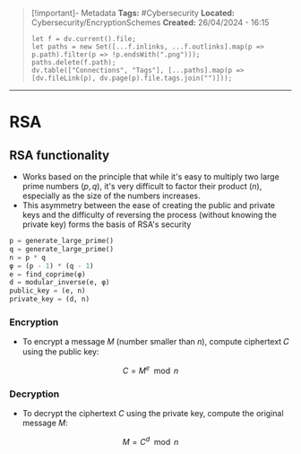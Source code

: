 > [!important]- Metadata
> **Tags:** #Cybersecurity 
> **Located:** Cybersecurity/EncryptionSchemes
> **Created:** 26/04/2024 - 16:15
> ```dataviewjs
> let f = dv.current().file;
> let paths = new Set([...f.inlinks, ...f.outlinks].map(p => p.path).filter(p => !p.endsWith(".png")));
> paths.delete(f.path);
> dv.table(["Connections", "Tags"], [...paths].map(p => [dv.fileLink(p), dv.page(p).file.tags.join("")]));
> ```

___
# RSA


## RSA functionality 
- Works based on the principle that while it's easy to multiply two large prime numbers $(p,q)$, it's very difficult to factor their product $(n)$, especially as the size of the numbers increases.
- This asymmetry between the ease of creating the public and private keys and the difficulty of reversing the process (without knowing the private key) forms the basis of RSA's security

```python
p = generate_large_prime()
q = generate_large_prime()
n = p * q
φ = (p - 1) * (q - 1)
e = find_coprime(φ)
d = modular_inverse(e, φ)
public_key = (e, n)
private_key = (d, n)
```

### Encryption 
- To encrypt a message $M$ (number smaller than $n$), compute ciphertext 𝐶 using the public key: 

$$C=M^{e}\mod n $$
### Decryption 
- To decrypt the ciphertext $C$ using the private key, compute the original message $M$:

$$M=C^d\mod n$$